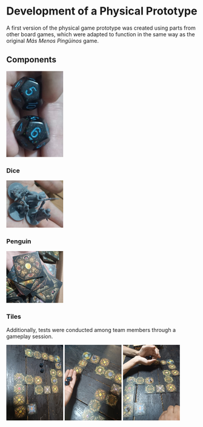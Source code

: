 # Development of a Physical Prototype

A first version of the physical game prototype was created using parts from other board games, which were adapted to function in the same way as the original *Más Menos Pingüinos* game.

## Components

<img src="assets/Imagen1.jpg" width="150px">

### Dice

<img src="assets/Imagen2.jpg" width="150px">

### Penguin

<img src="assets/Imagen3.jpg" width="150px">

### Tiles

Additionally, tests were conducted among team members through a gameplay session.

<img src="assets/Imagen4.jpg" width="150px">
<img src="assets/Imagen5.jpg" width="150px">
<img src="assets/Imagen6.jpg" width="150px">
